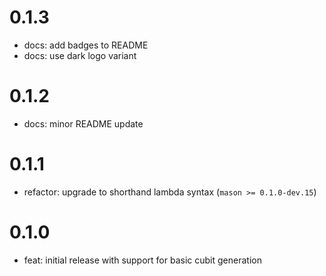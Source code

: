 # 0.1.3

- docs: add badges to README
- docs: use dark logo variant

# 0.1.2

- docs: minor README update

# 0.1.1

- refactor: upgrade to shorthand lambda syntax (`mason >= 0.1.0-dev.15`)

# 0.1.0

- feat: initial release with support for basic cubit generation
